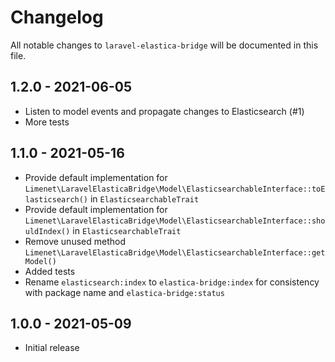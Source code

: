 # Changelog

All notable changes to `laravel-elastica-bridge` will be documented in this file.

## 1.2.0 - 2021-06-05

- Listen to model events and propagate changes to Elasticsearch (#1)
- More tests

## 1.1.0 - 2021-05-16

- Provide default implementation for `Limenet\LaravelElasticaBridge\Model\ElasticsearchableInterface::toElasticsearch()` in `ElasticsearchableTrait`
- Provide default implementation for `Limenet\LaravelElasticaBridge\Model\ElasticsearchableInterface::shouldIndex()` in `ElasticsearchableTrait`
- Remove unused method `Limenet\LaravelElasticaBridge\Model\ElasticsearchableInterface::getModel()`
- Added tests
- Rename `elasticsearch:index` to  `elastica-bridge:index` for consistency with package name and  `elastica-bridge:status`

## 1.0.0 - 2021-05-09

- Initial release
